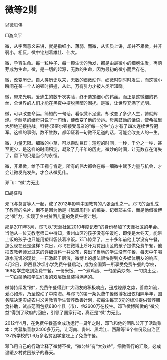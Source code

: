 # 微等2则

以微见伟

□游义平

微，从字面意义来讲，就是指细小、薄弱。而微，从实质上讲，却并不卑微，并非弱小，相反，微中铭刻着雄壮、伟大。

微，孕育生命。每一粒种子、每一颗生命的勃发，都是由最微小的细胞生发，再萌芽成为生命。微，是一切的起源，无数的生命，因为最初的微小而后存在。

微，改变历史。自人类历史以来，无数的细微动作，细微时刻时时发生，而这微小瞬间在某一个人的顿时把握，从此，万有引力才被人类所知晓。

微，带来光明。爱迪生的数千次实验，终于选定细小的钨丝。而正是这微细的钨丝，全世界的人们才能在黑夜中摆脱黑暗的困扰。是微，让世界充满了光明。

微，可以改变命运。简短的一句话，看似微不足道，却改变了多少人生，铸就辉煌。卡耐基的继母只说了一句话，便改变了他的命运。母亲鼓励的话语，使希拉里大胆地迎接挑战。科特·汉密尔顿接受母亲的“每一分钟”方才有了四次连续世界冠军。这样的事例，数不胜数，都印证着一句微不足道的话，可能会改变人的一生。

微，力量无限。细微的小草，可以搬动巨石；短短的时间，一秒，千分之一秒，甚至更少，是这样的时间积淀，凝聚了几千年的历史。微妙的时间，让无数存在消失了，留下的只是当今的永恒。

微，非卑微，给予正视与肯定，所有的伟大都会在每一细微中赋予力量与机会，才会让微发光发热，才会从微见伟。

邓飞：“微”力无比

□胡征和

邓飞与莫言等人一起，成了2012年影响中国教育的八张面孔之一。邓飞的面孔成了教育的名片，倒不是因为他是《凤凰周刊》的编委、记者部主任，而是他借微博之“微”力，实现了乡村贫困儿童的免费午餐计划。

那是2011年3月，邓飞以“天涯社区2010年度记者”的身份参加了天涯社区的年会。当他从一位支教老师口中得知，贵州山区的孩子没有午饭吃，即使是大冬天，能带上饭的孩子也只能用塑料袋装着冷饭。邓飞惊呆了，三十多年前他上学没有午餐，怎么现在还是这样？次日，邓飞在微博上呼吁为贫困山区的孩子提供免费午餐，他把支教老师发过来的详细资料一并公布，突出了当地的学生没有午餐、每天中午喝凉水充饥的现状。一石激起千层浪，微博上的想法很快得到众多媒体朋友的响应。4月2日，黔西县沙坝小学免费午餐启动，成为全国第一所享受免费午餐的学校，169名学生吃到免费午餐。一份米饭、一个煮鸡蛋、一勺酸菜炒肉、一勺烧土豆，一勺白菜汤把学生们发的双层饭盒装得满满的。

微博持续发“微”，免费午餐得到广大网友的积极响应，迅成燎原之势，善款如流，爱心如潮，乃至惊动了中南海。与邓飞的第一条免费午餐微博发出仅相隔半年，国务院决定实施农村义务教育学生营养改善计划，按每生每天3元的标准提供营养膳食补助，试点范围包括680个县（市）、约2600万在校生。邓飞微博所做的“微公益”得到了政府的回应，引领了国家行动，真正是“微”力无比。

2012年4月，在免费午餐基金成功运行一周年之时，邓飞和他的团队公开了活动账本：共募集善款2400多万元，让河南、贵州、黑龙江、西藏等16个省份及自治区137所学校的1.6万多名贫困学童吃上了免费午餐。

邓飞用自己的行动诠释了微博不微，“微公益”有“大效益”，细微善行的汇聚，必成温暖乡村贫困孩子的春天。